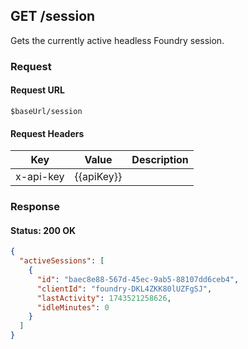 ## **GET** /session

Gets the currently active headless Foundry session.

### Request

#### Request URL

```
$baseUrl/session
```

#### Request Headers

| Key | Value | Description |
| --- | ----- | ----------- |
| x-api-key | \{\{apiKey\}\} |   |

### Response

#### Status: 200 OK

```json
{
  "activeSessions": [
    {
      "id": "baec8e88-567d-45ec-9ab5-88107dd6ceb4",
      "clientId": "foundry-DKL4ZKK80lUZFgSJ",
      "lastActivity": 1743521258626,
      "idleMinutes": 0
    }
  ]
}
```


